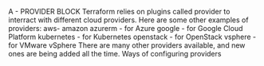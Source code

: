 A - PROVIDER BLOCK
Terraform relies on plugins called provider to interract with different cloud providers. Here are some other examples of providers:
     aws- amazon
     azurerm - for Azure
     google - for Google Cloud Platform
     kubernetes - for Kubernetes
     openstack - for OpenStack
     vsphere - for VMware vSphere
There are many other providers available, and new ones are being added all the time.
Ways of configuring providers 
